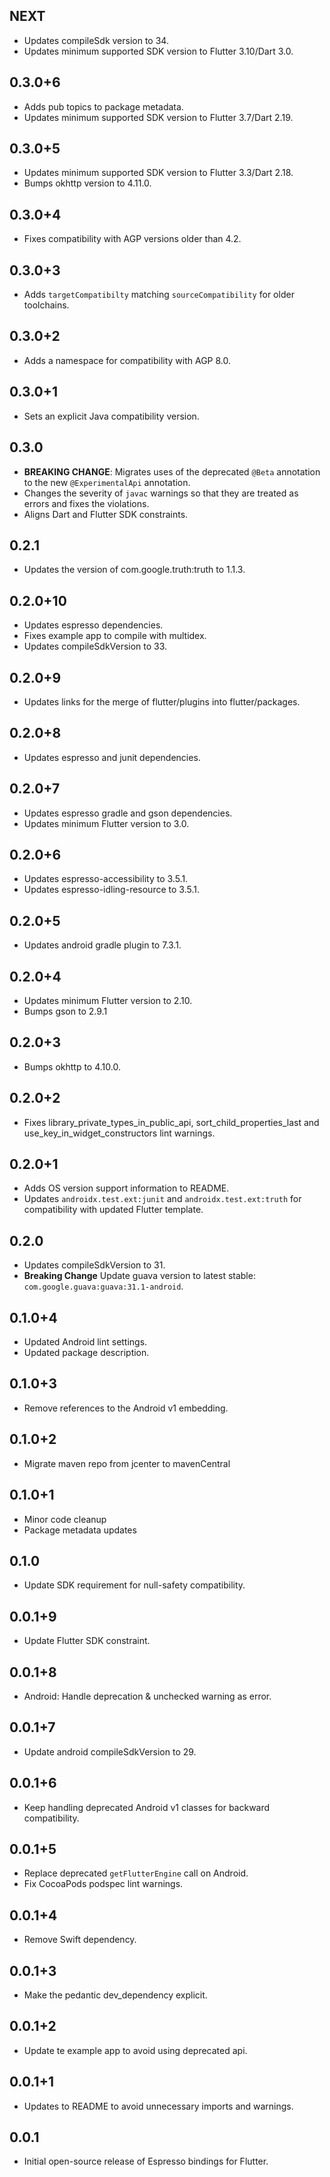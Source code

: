 ## NEXT

* Updates compileSdk version to 34.
* Updates minimum supported SDK version to Flutter 3.10/Dart 3.0.

## 0.3.0+6

* Adds pub topics to package metadata.
* Updates minimum supported SDK version to Flutter 3.7/Dart 2.19.

## 0.3.0+5

* Updates minimum supported SDK version to Flutter 3.3/Dart 2.18.
* Bumps okhttp version to 4.11.0.

## 0.3.0+4

* Fixes compatibility with AGP versions older than 4.2.

## 0.3.0+3

* Adds `targetCompatibilty` matching `sourceCompatibility` for older toolchains.

## 0.3.0+2

* Adds a namespace for compatibility with AGP 8.0.

## 0.3.0+1

* Sets an explicit Java compatibility version.

## 0.3.0

* **BREAKING CHANGE**: Migrates uses of the deprecated `@Beta` annotation to the new `@ExperimentalApi` annotation.
* Changes the severity of `javac` warnings so that they are treated as errors and fixes the violations.
* Aligns Dart and Flutter SDK constraints.

## 0.2.1

* Updates the version of com.google.truth:truth to 1.1.3.

## 0.2.0+10

* Updates espresso dependencies.
* Fixes example app to compile with multidex.
* Updates compileSdkVersion to 33.

## 0.2.0+9

* Updates links for the merge of flutter/plugins into flutter/packages.

## 0.2.0+8

* Updates espresso and junit dependencies.

## 0.2.0+7

* Updates espresso gradle and gson dependencies.
* Updates minimum Flutter version to 3.0.

## 0.2.0+6

* Updates espresso-accessibility to 3.5.1.
* Updates espresso-idling-resource to 3.5.1.

## 0.2.0+5

* Updates android gradle plugin to 7.3.1.

## 0.2.0+4

* Updates minimum Flutter version to 2.10.
* Bumps gson to 2.9.1

## 0.2.0+3

* Bumps okhttp to 4.10.0.

## 0.2.0+2

* Fixes library_private_types_in_public_api, sort_child_properties_last and use_key_in_widget_constructors
  lint warnings.

## 0.2.0+1

* Adds OS version support information to README.
* Updates `androidx.test.ext:junit` and `androidx.test.ext:truth` for
  compatibility with updated Flutter template.

## 0.2.0

* Updates compileSdkVersion to 31.
* **Breaking Change** Update guava version to latest stable: `com.google.guava:guava:31.1-android`.

## 0.1.0+4

* Updated Android lint settings.
* Updated package description.

## 0.1.0+3

* Remove references to the Android v1 embedding.

## 0.1.0+2

* Migrate maven repo from jcenter to mavenCentral

## 0.1.0+1

* Minor code cleanup
* Package metadata updates

## 0.1.0

* Update SDK requirement for null-safety compatibility.

## 0.0.1+9

* Update Flutter SDK constraint.

## 0.0.1+8

* Android: Handle deprecation & unchecked warning as error.

## 0.0.1+7

* Update android compileSdkVersion to 29.

## 0.0.1+6

* Keep handling deprecated Android v1 classes for backward compatibility.

## 0.0.1+5

* Replace deprecated `getFlutterEngine` call on Android.
* Fix CocoaPods podspec lint warnings.

## 0.0.1+4

* Remove Swift dependency.

## 0.0.1+3

* Make the pedantic dev_dependency explicit.

## 0.0.1+2

* Update te example app to avoid using deprecated api.

## 0.0.1+1

* Updates to README to avoid unnecessary imports and warnings.

## 0.0.1

* Initial open-source release of Espresso bindings for Flutter.
